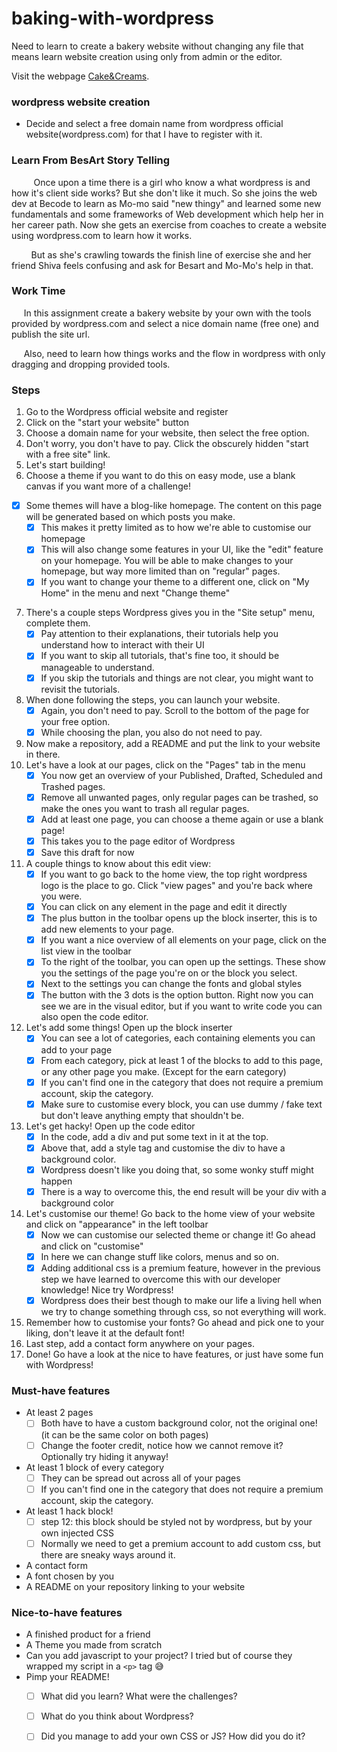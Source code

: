# baking-with-wordpress
Need to learn to create a bakery website without changing any file that means learn website creation using only from admin or the editor.

Visit the webpage [Cake&Creams](https://cakeandcreams.wordpress.com/).

### wordpress website creation
- Decide and select a free domain name from wordpress official website(wordpress.com) for that I have to register with it.

### Learn From BesArt Story Telling
&nbsp;&nbsp;&nbsp;&nbsp;&nbsp;&nbsp;&nbsp;&nbsp;&nbsp;Once upon a time there is a girl who know a what wordpress is and how it's client side works? But she don't like it much. So she joins the web dev at Becode to learn as Mo-mo said "new thingy"  and learned some new fundamentals and some frameworks of Web development which help her in her career path. Now she gets an exercise from coaches to create a website using wordpress.com to learn how it works. 

&nbsp;&nbsp;&nbsp;&nbsp;&nbsp;&nbsp;&nbsp;&nbsp;But as she's crawling towards the finish line of exercise she and her friend Shiva feels confusing and ask for Besart and Mo-Mo's help in that.

### Work Time
&nbsp;&nbsp;&nbsp;&nbsp; In this assignment create a bakery website by your own with the tools provided by wordpress.com and select a nice domain name (free one) and publish the site url.

&nbsp;&nbsp;&nbsp;&nbsp; Also, need to learn how things works and the flow in wordpress with only dragging and dropping provided tools.  

### Steps
1. Go to the Wordpress official website and register
2. Click on the "start your website" button
3. Choose a domain name for your website, then select the free option.
4. Don't worry, you don't have to pay. Click the obscurely hidden "start with a free site" link.
5. Let's start building!
6. Choose a theme if you want to do this on easy mode, use a blank canvas if you want more of a challenge!

- [x] Some themes will have a blog-like homepage. The content on this page will be generated based on which posts you make.
    - [x] This makes it pretty limited as to how we're able to customise our homepage
    - [x] This will also change some features in your UI, like the "edit" feature on your homepage.
      You will be able to make changes to your homepage, but way more limited than on "regular" pages.
    - [x] If you want to change your theme to a different one, click on "My Home" in the menu and next "Change theme"
7. There's a couple steps Wordpress gives you in the "Site setup" menu, complete them.
    - [x] Pay attention to their explanations, their tutorials help you understand how to interact with their UI
    - [x] If you want to skip all tutorials, that's fine too, it should be manageable to understand.
    - [x] If you skip the tutorials and things are not clear, you might want to revisit the tutorials.
8. When done following the steps, you can launch your website.
    - [x] Again, you don't need to pay. Scroll to the bottom of the page for your free option.
    - [x] While choosing the plan, you also do not need to pay.
9. Now make a repository, add a README and put the link to your website in there.
9. Let's have a look at our pages, click on the "Pages" tab in the menu
    - [x] You now get an overview of your Published, Drafted, Scheduled and Trashed pages.
    - [x] Remove all unwanted pages, only regular pages can be trashed, so make the ones you want to trash all regular pages.
    - [x] Add at least one page, you can choose a theme again or use a blank page!
    - [x] This takes you to the page editor of Wordpress
    - [x] Save this draft for now
10. A couple things to know about this edit view:
    - [x] If you want to go back to the home view, the top right wordpress logo is the place to go. Click "view pages" and you're back where you were.
    - [x] You can click on any element in the page and edit it directly
    - [x] The plus button in the toolbar opens up the block inserter, this is to add new elements to your page.
    - [x] If you want a nice overview of all elements on your page, click on the list view in the toolbar
    - [x] To the right of the toolbar, you can open up the settings. These show you the settings of the page you're on or the block you select.
    - [x] Next to the settings you can change the fonts and global styles
    - [x] The button with the 3 dots is the option button. Right now you can see we are in the visual editor, but if you want to write code you can also open the code editor.
11. Let's add some things! Open up the block inserter
    - [x] You can see a lot of categories, each containing elements you can add to your page
    - [x] From each category, pick at least 1 of the blocks to add to this page, or any other page you make. (Except for the earn category)
    - [x] If you can't find one in the category that does not require a premium account, skip the category.
    - [x] Make sure to customise every block, you can use dummy / fake text but don't leave anything empty that shouldn't be.
12. Let's get hacky! Open up the code editor
    - [x] In the code, add a div and put some text in it at the top.
    - [x] Above that, add a style tag and customise the div to have a background color.
    - [x] Wordpress doesn't like you doing that, so some wonky stuff might happen
    - [x] There is a way to overcome this, the end result will be your div with a background color
13. Let's customise our theme! Go back to the home view of your website and click on "appearance" in the left toolbar
    - [x] Now we can customise our selected theme or change it! Go ahead and click on "customise"
    - [x] In here we can change stuff like colors, menus and so on.
    - [x] Adding additional css is a premium feature, however in the previous step we have learned to overcome this with our developer knowledge! Nice try Wordpress!
    - [x] Wordpress does their best though to make our life a living hell when we try to change something through css, so not everything will work.
14. Remember how to customise your fonts? Go ahead and pick one to your liking, don't leave it at the default font!
15. Last step, add a contact form anywhere on your pages.
16. Done! Go have a look at the nice to have features, or just have some fun with Wordpress!

### Must-have features

- At least 2 pages
    - [ ] Both have to have a custom background color, not the original one! (it can be the same color on both pages)
    - [ ] Change the footer credit, notice how we cannot remove it? Optionally try hiding it anyway!
- At least 1 block of every category
    - [ ] They can be spread out across all of your pages
    - [ ] If you can't find one in the category that does not require a premium account, skip the category.
- At least 1 hack block!
    - [ ] step 12: this block should be styled not by wordpress, but by your own injected CSS
    - [ ] Normally we need to get a premium account to add custom css, but there are sneaky ways around it.
- A contact form
- A font chosen by you
- A README on your repository linking to your website


### Nice-to-have features

- A finished product for a friend
- A Theme you made from scratch
- Can you add javascript to your project? I tried but of course they wrapped my script in a `<p>` tag 😅
- Pimp your README!
    - [ ] What did you learn? What were the challenges?
    - [ ] What do you think about Wordpress?
    - [ ] Did you manage to add your own CSS or JS? How did you do it?

